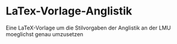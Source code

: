 LaTex-Vorlage-Anglistik
=======================

Eine LaTeX-Vorlage um die Stilvorgaben der Anglistik an der LMU moeglichst genau umzusetzen
